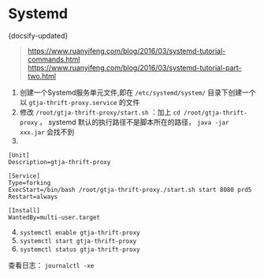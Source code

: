 #  Systemd
{docsify-updated}

> https://www.ruanyifeng.com/blog/2016/03/systemd-tutorial-commands.html  
> https://www.ruanyifeng.com/blog/2016/03/systemd-tutorial-part-two.html


1. 创建一个Systemd服务单元文件,即在 `/etc/systemd/system/` 目录下创建一个以 `gtja-thrift-proxy.service` 的文件
2. 修改 `/root/gtja-thrift-proxy/start.sh` ：加上 `cd /root/gtja-thrift-proxy` 。 systemd 默认的执行路径不是脚本所在的路径， `java -jar xxx.jar` 会找不到
3. 
```
[Unit]
Description=gtja-thrift-proxy

[Service]
Type=forking
ExecStart=/bin/bash /root/gtja-thrift-proxy./start.sh start 8080 prd5
Restart=always

[Install]
WantedBy=multi-user.target
```
4. `systemctl enable gtja-thrift-proxy`
5. `systemctl start gtja-thrift-proxy`
6. `systemctl status gtja-thrift-proxy`


查看日志： `journalctl -xe`